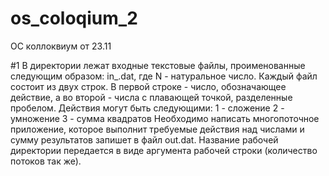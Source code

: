 # os_coloqium_2
ОС коллоквиум от 23.11

#1
В директории лежат входные текстовые файлы, проименованные следующим образом: in_<N>.dat, где N - натуральное число. Каждый файл состоит из двух строк. В первой строке - число, обозначающее действие, а во второй - числа с плавающей точкой, разделенные пробелом.
Действия могут быть следующими:
1 - сложение
2 - умножение
3 - сумма квадратов
Необходимо написать многопоточное приложение, которое выполнит требуемые действия над числами и сумму результатов запишет в файл out.dat. Название рабочей директории передается в виде аргумента рабочей строки (количество потоков так же).
